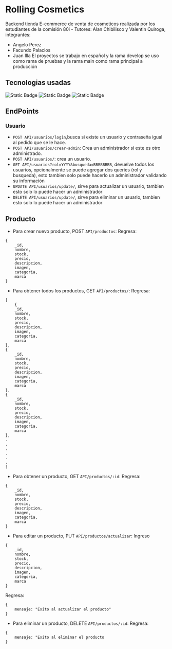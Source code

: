 # Rolling Cosmetics
Backend tienda E-commerce de venta de cosmeticos  realizada por los estudiantes de la comisión 80i - Tutores: Alan Chibilisco y Valentin Quiroga, integrantes:
* Angelo Perez
* Facundo Palacios
* Juan Illa
El proyectos se trabajo en español y la rama develop se uso como rama de pruebas y la rama main como rama principal a producción
## Tecnologias usadas
![Static Badge](https://img.shields.io/badge/JavaScript-323330?style=flat&logo=javascript&logoColor=F7DF1E)
![Static Badge](https://img.shields.io/badge/Node.js-339933?style=flat&logo=node.js&logoColor=white)
![Static Badge](https://img.shields.io/badge/MongoDB-47A248?style=flat&logo=mongodb&logoColor=white)
## EndPoints
### Usuario
* `POST API/usuarios/login`,busca si existe un usuario y contraseña igual al pedido que se le hace.
* `POST API/usuarios/crear-admin`: Crea un administrador si este es otro administrado.
* `POST API/usuarios/`: crea un usuario.
* `GET API/usuarios?rol=YYYY&busqueda=BBBBBBBB`, devuelve todos los usuarios, opcionalmente se puede agregar dos queries (rol y busqueda), esto tambien solo puede hacerlo un administrador validando su información
* `UPDATE API/usuarios/update/`, sirve para actualizar un usuario, tambien esto solo lo puede hacer un administrador
*  `DELETE API/usuarios/update/`, sirve para eliminar un usuario, tambien esto solo lo puede hacer un administrador
## Producto
* Para crear nuevo producto, POST `API/productos`: 
Regresa:
```
{
	_id,
	nombre,
	stock,
	precio,
	descripcion,
	imagen,
	categoria,
	marca
}
```
* Para obtener todos los productos, GET `API/productos/`:
Regresa:
```
[
	{
	_id,
	nombre,
	stock,
	precio,
	descripcion,
	imagen,
	categoria,
	marca
},
{
	_id,
	nombre,
	stock,
	precio,
	descripcion,
	imagen,
	categoria,
	marca
},
{
	_id,
	nombre,
	stock,
	precio,
	descripcion,
	imagen,
	categoria,
	marca
},
.
.
.
.
.
.
]
```
* Para obtener un producto, GET `API/productos/:id`:
Regresa:
```
{
	_id,
	nombre,
	stock,
	precio,
	descripcion,
	imagen,
	categoria,
	marca
}
```
* Para editar un producto, PUT `API/productos/actualizar`:
Ingreso
```
{
	_id,
	nombre,
	stock,
	precio,
	descripcion,
	imagen,
	categoria,
	marca
}
```
Regresa:
```
{
	mensaje: "Exito al actualizar el producto"
}
```
* Para eliminar un producto, DELETE `API/productos/:id`:
Regresa:
```
{
	mensaje: "Exito al eliminar el producto
}
```
